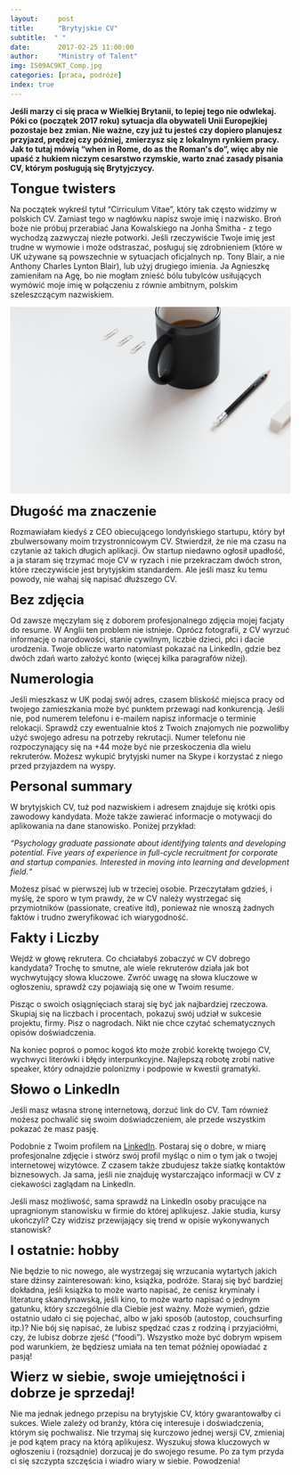```yaml
---
layout:     post
title:      "Brytyjskie CV"
subtitle:  " "
date:       2017-02-25 11:00:00 
author:     "Ministry of Talent"
img: IS09AC9KT_Comp.jpg
categories: [praca, podróże]
index: true
---
```

<b> Jeśli marzy ci się praca w Wielkiej Brytanii, to lepiej tego nie odwlekaj. Póki co (początek 2017 roku) sytuacja dla obywateli Unii Europejkiej pozostaje bez zmian. Nie ważne, czy już tu jesteś czy dopiero planujesz przyjazd, prędzej czy później, zmierzysz się z lokalnym rynkiem pracy. Jak to tutaj mówią “when in Rome, do as the Roman's do”, więc aby nie upaść z hukiem niczym cesarstwo rzymskie, warto znać zasady pisania CV, którym posługują się Brytyjczycy. 
</b>

<b><font size="5,5">Tongue twisters</font></b>

Na początek wykreśl tytuł “Cirriculum Vitae”, który tak często widzimy w polskich CV.  Zamiast tego w nagłówku napisz swoje imię i nazwisko. Broń boże nie próbuj przerabiać Jana Kowalskiego na Jonha Smitha - z tego wychodzą zazwyczaj niezłe potworki. Jeśli rzeczywiście Twoje imię jest trudne w wymowie i może odstraszać, posługuj się zdrobnieniem (które w UK używane są powszechnie w sytuacjach oficjalnych np. Tony Blair, a nie Anthony Charles Lynton Blair), lub użyj drugiego imienia. Ja Agnieszkę zamieniłam na Agę, bo nie mogłam znieść bólu tubylców usiłujących wymówić moje imię w połączeniu z równie ambitnym, polskim szeleszczącym nazwiskiem. 

<img src="/images/cv_stock.jpg" class="img-responsive" alt="Picture">

<b><font size="5,5">Długość ma znaczenie</font></b>

Rozmawiałam kiedyś z CEO obiecującego londyńskiego startupu, który był zbulwersowany moim trzystronnicowym CV. Stwierdził, że nie ma czasu na czytanie aż takich długich aplikacji. Ów startup niedawno ogłosił upadłość, a ja staram się trzymać moje CV w ryzach i nie przekraczam dwóch stron, które rzeczywiście jest brytyjskim standardem. Ale jeśli masz ku temu powody, nie wahaj się napisać dłuższego CV. 

<b><font size="5,5">Bez zdjęcia</font></b>

Od zawsze męczyłam się z doborem profesjonalnego zdjęcia mojej facjaty do resume. W Anglii ten problem nie istnieje. Oprócz fotografii, z CV wyrzuć informację o narodowości, stanie cywilnym, liczbie dzieci, płci i dacie urodzenia. Twoje oblicze warto natomiast pokazać na LinkedIn, gdzie bez dwóch zdań warto założyć konto (więcej kilka paragrafów niżej).


<b><font size="5,5">Numerologia</font></b>

Jeśli mieszkasz w UK podaj swój adres, czasem bliskość miejsca pracy od twojego zamieszkania może być punktem przewagi nad konkurencją. Jeśli nie, pod numerem telefonu i e-mailem napisz informacje o terminie relokacji. Sprawdź czy ewentualnie ktoś z Twoich znajomych nie pozwoliłby użyć swojego adresu na potrzeby rekrutacji. Numer telefonu nie rozpoczynający się na +44 może być nie przeskoczenia dla wielu rekruterów. Możesz wykupić brytyjski numer na Skype i korzystać z niego przed przyjazdem na wyspy.

<b><font size="5,5">Personal summary</font></b>

W brytyjskich CV, tuż pod nazwiskiem i adresem znajduje się krótki opis zawodowy kandydata. Może także zawierać  informacje o  motywacji do aplikowania na dane stanowisko. Poniżej przykład: 

<i>“Psychology graduate passionate about identifying talents and developing potential. Five years of experience in full-cycle recruitment for corporate and startup companies. Interested in moving into learning and development field.“</i>

Możesz pisać w pierwszej lub w trzeciej osobie. 
Przeczytałam gdzieś, i myślę, że sporo w tym prawdy, że w CV należy wystrzegać się przymiotników (passionate, creative itd), ponieważ nie wnoszą żadnych faktów i trudno zweryfikować ich wiarygodność. 

<b><font size="5,5">Fakty i Liczby </font></b>

Wejdź w głowę rekrutera. Co chciałabyś zobaczyć w CV dobrego kandydata? Trochę to smutne, ale wiele rekruterów działa jak bot wychwytujący słowa kluczowe. Zwróć uwagę na słowa kluczowe w ogłoszeniu, sprawdź czy pojawiają się one w Twoim resume. 

Pisząc o swoich osiągnięciach staraj się być jak najbardziej rzeczowa. Skupiaj się na liczbach i procentach, pokazuj swój udział w sukcesie projektu, firmy. Pisz o nagrodach. Nikt nie chce czytać schematycznych opisów doświadczenia.

Na koniec poproś o pomoc kogoś kto może zrobić korektę twojego CV, wychwyci literówki i błędy interpunkcyjne. Najlepszą robotę zrobi native speaker, który odnajdzie polonizmy i podpowie w kwestii gramatyki. 

<b><font size="5,5">Słowo o LinkedIn </font></b>

Jeśli masz własna stronę internetową, dorzuć link do CV. Tam również możesz pochwalić się swoim doświadczeniem, ale przede wszystkim pokazać że masz pasję. 

Podobnie z Twoim profilem na <a href="https://www.linkedin.com" target="_blank">LinkedIn</a>.  Postaraj się o dobre, w miarę profesjonalne zdjęcie i stwórz swój profil myśląc o nim o tym jak o twojej internetowej wizytówce. Z czasem także zbudujesz także siatkę kontaktów biznesowych. Ja sama, jeśli nie znajduję wystarczająco informacji w CV z ciekawości zaglądam na LinkedIn. 

Jeśli masz możliwość, sama sprawdź na LinkedIn osoby pracujące na upragnionym stanowisku w firmie do której aplikujesz. Jakie studia, kursy ukończyli? Czy widzisz przewijający się trend w opisie wykonywanych stanowisk? 

<b><font size="5,5">I ostatnie: hobby </font></b>

Nie będzie to nic nowego, ale wystrzegaj się wrzucania wytartych jakich stare dżinsy zainteresowań: kino, książka, podróże. Staraj się być bardziej dokładna, jeśli książka to może warto napisać, że cenisz kryminały i literaturę skandynawską, jeśli kino, to może warto napisać o jednym gatunku, który szczególnie dla Ciebie jest ważny. Może wymień, gdzie ostatnio udało ci się pojechać, albo w jaki sposób (autostop, couchsurfing itp.)? Nie bój się napisać, że lubisz spędzać czas z rodziną i przyjaciółmi, czy, że lubisz dobrze zjeść (“foodi”). Wszystko może być dobrym wpisem pod warunkiem, że będziesz umiała na ten temat później opowiadać z pasją! 

<b><font size="5,5">Wierz w siebie, swoje umiejętności i dobrze je sprzedaj!</font></b>

Nie ma jednak jednego przepisu na brytyjskie CV, który gwarantowałby ci sukces. Wiele zależy od branży, która cię interesuje i doświadczenia, którym się pochwalisz. Nie trzymaj się kurczowo jednej wersji CV, zmieniaj je pod kątem pracy na którą aplikujesz. Wyszukuj słowa kluczowych w ogłoszeniu i (rozsądnie) dorzucaj je do swojego resume. 
Po za tym przyda ci się szczypta szczęścia i wiadro wiary w siebie. Powodzenia!


